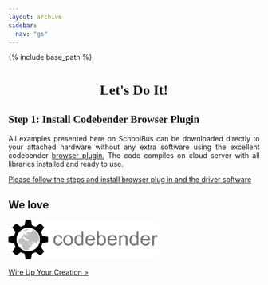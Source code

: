 ```yaml
---
layout: archive
sidebar:
  nav: "gs"
---
```


{% include base_path %}

<center>
<h1><font face ="Acme">Let's Do It! </font></h1>
</center>

<p align="justify"><font face ="Acme"><h2>Step 1: Install Codebender Browser Plugin</h2></font></p>


<p align="justify">All examples presented here on SchoolBus can be downloaded directly to your attached hardware without any extra software using the excellent codebender <a href="https://codebender.cc/static/walkthrough/page/2">browser plugin.</a>  The code compiles on cloud server with all libraries installed and ready to use. </p>


<p align="justify"><a href="https://codebender.cc/static/walkthrough/page/2">Please follow the steps and install browser plug in and the driver software</a> </p>

<p align="justify"><h2> We love </h2><img src="/../images/codebender.png" alt="codebender" height="80" width="300"></p>


<a class="btn btn--info btn--large" style="margin-right:90px;" href="/_pages/gs/wireupyourcreation" role="button"><span class="glyphicon glyphicon-chevron-right"></span> Wire Up Your Creation > </a>